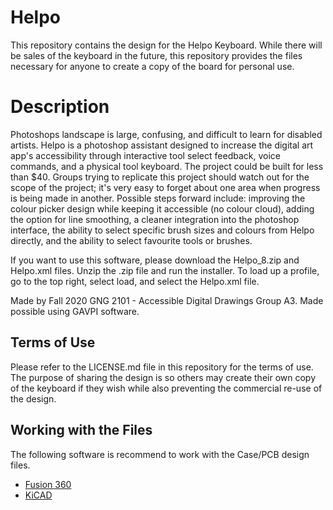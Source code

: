 # Helpo
This repository contains the design for the Helpo Keyboard. While there will be sales of the keyboard
in the future, this repository provides the files necessary for anyone to create a copy of the board for
personal use.
# Description
Photoshops landscape is large, confusing, and difficult to learn for disabled artists. Helpo is a photoshop assistant designed to increase the digital art app's accessibility through interactive tool select feedback, voice commands, and a physical tool keyboard. The project could be built for less than $40. Groups trying to replicate this project should watch out for the scope of the project; it's very easy to forget about one area when progress is being made in another. Possible steps forward include: improving the colour picker design while keeping it accessible (no colour cloud), adding the option for line smoothing, a cleaner integration into the photoshop interface, the ability to select specific brush sizes and colours from Helpo directly, and the ability to select favourite tools or brushes.

If you want to use this software, please download the Helpo_8.zip and Helpo.xml files. Unzip the .zip file and run the installer. To load up a profile, go to the top right, select load, and select the Helpo.xml file.

Made by Fall 2020 GNG 2101 - Accessible Digital Drawings Group A3. Made possible using GAVPI software.

## Terms of Use
Please refer to the LICENSE.md file in this repository for the terms of use. The purpose of sharing
the design is so others may create their own copy of the keyboard if they wish while also preventing
the commercial re-use of the design.

## Working with the Files
The following software is recommend to work with the Case/PCB design files.

* [Fusion 360](https://www.autodesk.com/products/fusion-360/overview)
* [KiCAD](https://kicad.org/)
